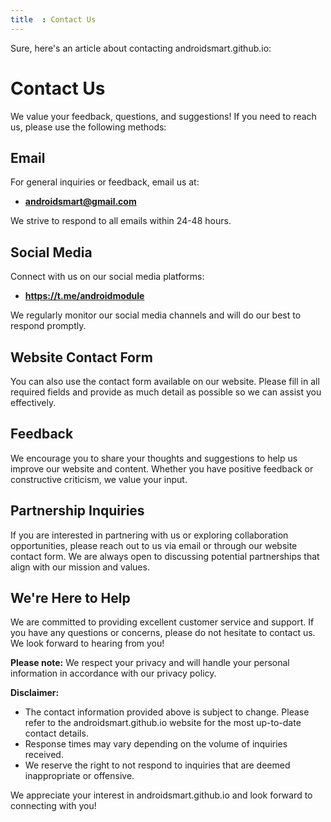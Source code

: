 ```yaml
---
title  : Contact Us
---
```




Sure, here's an article about contacting androidsmart.github.io:

# Contact Us 

We value your feedback, questions, and suggestions! If you need to reach us, please use the following methods:

## Email

For general inquiries or feedback, email us at:

* **androidsmart@gmail.com** 

We strive to respond to all emails within 24-48 hours.

## Social Media

Connect with us on our social media platforms:

* **https://t.me/androidmodule**

We regularly monitor our social media channels and will do our best to respond promptly.

## Website Contact Form

You can also use the contact form available on our website. Please fill in all required fields and provide as much detail as possible so we can assist you effectively.

## Feedback

We encourage you to share your thoughts and suggestions to help us improve our website and content. Whether you have positive feedback or constructive criticism, we value your input.

## Partnership Inquiries

If you are interested in partnering with us or exploring collaboration opportunities, please reach out to us via email or through our website contact form. We are always open to discussing potential partnerships that align with our mission and values.

## We're Here to Help

We are committed to providing excellent customer service and support. If you have any questions or concerns, please do not hesitate to contact us. We look forward to hearing from you!

**Please note:** We respect your privacy and will handle your personal information in accordance with our privacy policy.

**Disclaimer:** 

* The contact information provided above is subject to change. Please refer to the androidsmart.github.io website for the most up-to-date contact details. 
* Response times may vary depending on the volume of inquiries received. 
* We reserve the right to not respond to inquiries that are deemed inappropriate or offensive.

We appreciate your interest in androidsmart.github.io and look forward to connecting with you! 

